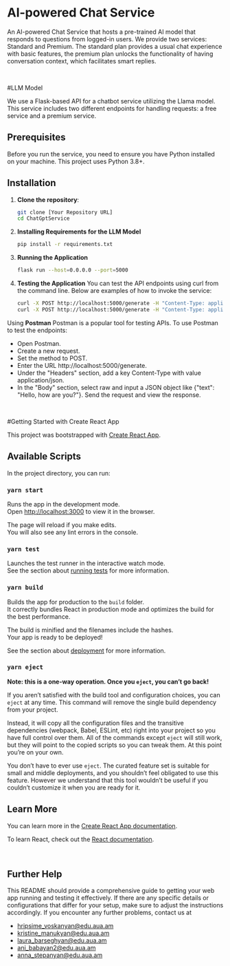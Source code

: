# AI-powered Chat Service

An AI-powered Chat Service that hosts a pre-trained AI model that responds to questions from logged-in users.
We provide two services: Standard and Premium. The standard plan provides a usual chat experience with basic features, the premium plan unlocks the functionality of having conversation context, which facilitates smart replies.

<br>

#LLM Model

We use a Flask-based API for a chatbot service utilizing the Llama model. This service includes two different endpoints for handling requests: a free service and a premium service.

## Prerequisites

Before you run the service, you need to ensure you have Python installed on your machine. This project uses Python 3.8+.

## Installation

1. **Clone the repository**:
   ```bash
   git clone [Your Repository URL]
   cd ChatGptService

2. **Installing Requirements for the LLM Model**
   ```bash
   pip install -r requirements.txt

3. **Running the Application**
   ```bash
   flask run --host=0.0.0.0 --port=5000

4. **Testing the Application**
You can test the API endpoints using curl from the command line. Below are examples of how to invoke the service:
   ```bash
   curl -X POST http://localhost:5000/generate -H "Content-Type: application/json" -d '{"text": "Hello, how are you?"}'
   curl -X POST http://localhost:5000/generate -H "Content-Type: application/json" -d '{"text": "Explain quantum mechanics to me."}'

Using **Postman**
Postman is a popular tool for testing APIs. To use Postman to test the endpoints:

- Open Postman.
- Create a new request.
- Set the method to POST.
- Enter the URL http://localhost:5000/generate.
- Under the "Headers" section, add a key Content-Type with value application/json.
- In the "Body" section, select raw and input a JSON object like {"text": "Hello, how are you?"}.
Send the request and view the response.

<br>

#Getting Started with Create React App

This project was bootstrapped with [Create React App](https://github.com/facebook/create-react-app).

## Available Scripts

In the project directory, you can run:

### `yarn start`

Runs the app in the development mode.\
Open [http://localhost:3000](http://localhost:3000) to view it in the browser.

The page will reload if you make edits.\
You will also see any lint errors in the console.

### `yarn test`

Launches the test runner in the interactive watch mode.\
See the section about [running tests](https://facebook.github.io/create-react-app/docs/running-tests) for more information.

### `yarn build`

Builds the app for production to the `build` folder.\
It correctly bundles React in production mode and optimizes the build for the best performance.

The build is minified and the filenames include the hashes.\
Your app is ready to be deployed!

See the section about [deployment](https://facebook.github.io/create-react-app/docs/deployment) for more information.

### `yarn eject`

**Note: this is a one-way operation. Once you `eject`, you can’t go back!**

If you aren’t satisfied with the build tool and configuration choices, you can `eject` at any time. This command will remove the single build dependency from your project.

Instead, it will copy all the configuration files and the transitive dependencies (webpack, Babel, ESLint, etc) right into your project so you have full control over them. All of the commands except `eject` will still work, but they will point to the copied scripts so you can tweak them. At this point you’re on your own.

You don’t have to ever use `eject`. The curated feature set is suitable for small and middle deployments, and you shouldn’t feel obligated to use this feature. However we understand that this tool wouldn’t be useful if you couldn’t customize it when you are ready for it.

## Learn More

You can learn more in the [Create React App documentation](https://facebook.github.io/create-react-app/docs/getting-started).

To learn React, check out the [React documentation](https://reactjs.org/).

<br>

## Further Help

This README should provide a comprehensive guide to getting your web app running and testing it effectively. If there are any specific details or configurations that differ for your setup, make sure to adjust the instructions accordingly.
If you encounter any further problems, contact us at
- hripsime_voskanyan@edu.aua.am
- kristine_manukyan@edu.aua.am
- laura_barseghyan@edu.aua.am
- ani_babayan2@edu.aua.am
- anna_stepanyan@edu.aua.am

